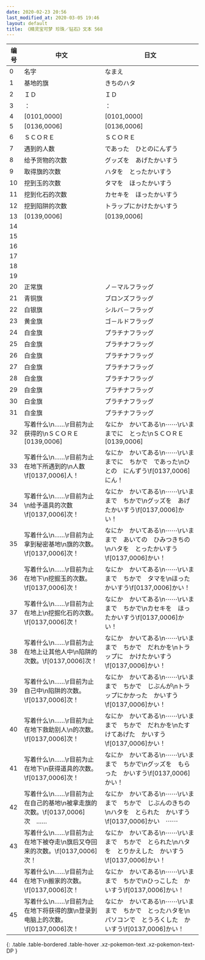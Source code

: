 ```yaml
---
date: 2020-02-23 20:56
last_modified_at: 2020-03-05 19:46
layout: default
title: 《精灵宝可梦 珍珠／钻石》文本 568
---
```

| 编号 | 中文 | 日文 |
| ---- | ---- | ---- |
| 0 | 名字 | なまえ |
| 1 | 基地的旗 | きちのハタ |
| 2 | ＩＤ | ＩＤ |
| 3 | ： | ： |
| 4 | [0101,0000] | [0101,0000] |
| 5 | [0136,0006] | [0136,0006] |
| 6 | ＳＣＯＲＥ | ＳＣＯＲＥ |
| 7 | 遇到的人数 | であった　ひとのにんずう |
| 8 | 给予货物的次数 | グッズを　あげたかいすう |
| 9 | 取得旗的次数 | ハタを　とったかいすう |
| 10 | 挖到玉的次数 | タマを　ほったかいすう |
| 11 | 挖到化石的次数 | カセキを　ほったかいすう |
| 12 | 挖到陷阱的次数 | トラップにかけたかいすう |
| 13 | [0139,0006] | [0139,0006] |
| 14 |   |   |
| 15 |   |   |
| 16 |   |   |
| 17 |   |   |
| 18 |   |   |
| 19 |   |   |
| 20 | 正常旗 | ノ－マルフラッグ |
| 21 | 青铜旗 | ブロンズフラッグ |
| 22 | 白银旗 | シルバ－フラッグ |
| 23 | 黄金旗 | ゴ－ルドフラッグ |
| 24 | 白金旗 | プラチナフラッグ |
| 25 | 白金旗 | プラチナフラッグ |
| 26 | 白金旗 | プラチナフラッグ |
| 27 | 白金旗 | プラチナフラッグ |
| 28 | 白金旗 | プラチナフラッグ |
| 29 | 白金旗 | プラチナフラッグ |
| 30 | 白金旗 | プラチナフラッグ |
| 31 | 白金旗 | プラチナフラッグ |
| 32 | 写着什么\n……\r目前为止获得的\nＳＣＯＲＥ　[0139,0006] | なにか　かいてある\n⋯⋯\rいままでに　とった\nＳＣＯＲＥ　[0139,0006] |
| 33 | 写着什么\n……\r目前为止在地下所遇到的\n人数\f[0137,0006]人！ | なにか　かいてある\n⋯⋯\rいままでに　ちかで　であった\nひとの　にんずう\f[0137,0006]にん！ |
| 34 | 写着什么\n……\r目前为止\n给予道具的次数\f[0137,0006]次！ | なにか　かいてある\n⋯⋯\rいままで　ちかで\nグッズを　あげたかいすう\f[0137,0006]かい！ |
| 35 | 写着什么\n……\r目前为止拿到秘密基地\n旗的次数。\f[0137,0006]次！ | なにか　かいてある\n⋯⋯\rいままで　あいての　ひみつきちの\nハタを　とったかいすう\f[0137,0006]かい！ |
| 36 | 写着什么\n……\r目前为止在地下\n挖掘玉的次数。\f[0137,0006]次！ | なにか　かいてある\n⋯⋯\rいままで　ちかで　タマを\nほったかいすう\f[0137,0006]かい！ |
| 37 | 写着什么\n……\r目前为止在地上\n挖掘化石的次数。\f[0137,0006]次！ | なにか　かいてある\n⋯⋯\rいままで　ちかで\nカセキを　ほったかいすう\f[0137,0006]かい！ |
| 38 | 写着什么\n……\r目前为止在地上让其他人中\n陷阱的次数。\f[0137,0006]次！ | なにか　かいてある\n⋯⋯\rいままで　ちかで　だれかを\nトラップに　かけたかいすう\f[0137,0006]かい！ |
| 39 | 写着什么\n……\r目前为止自己中\n陷阱的次数。\f[0137,0006]次！ | なにか　かいてある\n⋯⋯\rいままで　ちかで　じぶんが\nトラップにかかった　かいすう\f[0137,0006]かい！ |
| 40 | 写着什么\n……\r目前为止在地下救助别人\n的次数。\f[0137,0006]次！ | なにか　かいてある\n⋯⋯\rいままで　ちかで　だれかを\nたすけてあげた　かいすう\f[0137,0006]かい！ |
| 41 | 写着什么\n……\r目前为止在地下\n获得道具的次数。\f[0137,0006]次！ | なにか　かいてある\n⋯⋯\rいままで　ちかで\nグッズを　もらった　かいすう\f[0137,0006]かい！ |
| 42 | 写着什么\n……\r目前为止在自己的基地\n被拿走旗的次数。\f[0137,0006]次　…… | なにか　かいてある\n⋯⋯\rいままで　ちかで　じぶんのきちの\nハタを　とられた　かいすう\f[0137,0006]かい　⋯⋯ |
| 43 | 写着什么\n……\r目前为止在地下被夺走\n旗后又夺回来的次数。\f[0137,0006]次！ | なにか　かいてある\n⋯⋯\rいままで　ちかで　とられた\nハタを　とりかえした　かいすう\f[0137,0006]かい！ |
| 44 | 写着什么\n……\r目前为止在地下\n搬家的次数。\f[0137,0006]次！ | なにか　かいてある\n⋯⋯\rいままで　ちかで\nひっこした　かいすう\f[0137,0006]かい！ |
| 45 | 写着什么\n……\r目前为止在地下将获得的旗\n登录到电脑上的次数。\f[0137,0006]次！ | なにか　かいてある\n⋯⋯\rいままで　ちかで　とったハタを\nパソコンで　とうろくした　かいすう\f[0137,0006]かい！ |
{: .table .table-bordered .table-hover .xz-pokemon-text .xz-pokemon-text-DP }